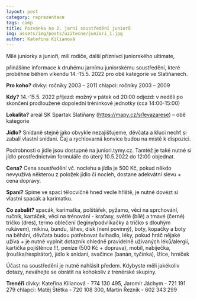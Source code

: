 ```yaml
---
layout: post
category: reprezentace
tags: camp
title: Pozvánka na 2. jarní soustředění juniorů
img: assets/img/posts/uzitecne/juniori_1.jpg
author: Kateřina Kilianová
---
```


Milé juniorky a junioři, milí rodiče, další příznivci juniorského ultimate,

přinášíme informace k druhému jarnímu juniorskému soustředění, které proběhne během víkendu 14.-15.5. 2022 pro obě kategorie ve Slatiňanech.

**Pro koho?**
dívky: ročníky 2003 – 2011
chlapci: ročníky 2003 – 2009

**Kdy?** 
14.-15.5. 2022
příjezd: možný v pátek od 20:00
odjezd: v neděli po skončení prodloužené dopolední tréninkové jednotky (cca 14:00-15:00)

**Lokalita?**
areál SK Spartak Slatiňany (https://mapy.cz/s/levazarese) – obě kategorie

**Jídlo?**
Snídaně stejně jako obvykle nezajišťujeme, děvčata a kluci nechť si zabalí vlastní snídani. Čaj a rychlovarná konvice budou na místě k dispozici.

Podrobnosti o jídle jsou dostupné na juniori.tymy.cz. Tamtéž je také nutné si jídlo prostřednictvím formuláře do úterý 10.5.2022 do 12:00 objednat.

**Cena?**
Cena soustředění vč. noclehu a jídla je 500 Kč, pokud někdo nevyužívá některou z položek jídlo či nocleh, dostane adekvátní slevu + cena dopravy.

**Spaní?**
Spíme ve spací tělocvičně hned vedle hřiště, je nutné dovézt si vlastní spacák a karimatku.

**Co zabalit?**
spacák, karimatka, polštářek, pyžamo, věci na sprchování, ručník, kartáček, věci na trénování - kraťasy, světlé (bílé) a tmavé (černé) tričko (dres), termo oblečení (legíny/podvlíkačky a tričko s dlouhým rukávem), mikinu, bundu, láhev, disk (není povinný), boty, kopačky a boty na běhání, děvčata budou potřebovat švihadlo, léky, pokud hráč nějaké užívá + je nutné vyplnit dotazník ohledně pravidelně užívaných léků/alergií, kartička pojištěnce !!!, peníze (500 Kč + doprava), mobil, nabíječka, (rouška/respirátor), jídlo k snídani, svačince (banán, tyčinka), lžíce, hrníček

Účast na soustředění je nutné nahlásit předem. Kdybyste měli jakékoliv dotazy, neváhejte se obrátit na kohokoliv z trenérské skupiny.

**Trenéři**
dívky: Kateřina Kilianová - 774 130 495, Jaromír Jáchym - 721 191 279
chlapci: Matěj Štětka - 720 108 300, Martin Řezník - 602 343 299
